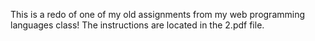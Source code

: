 This is a redo of one of my old assignments from my web programming languages class!
The instructions are located in the 2.pdf file.
